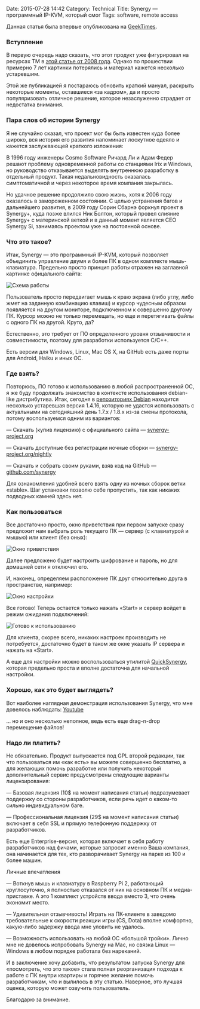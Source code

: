 Date: 2015-07-28 14:42
Category: Technical
Title: Synergy — программный IP-KVM, который смог
Tags: software, remote access

Данная статья была впервые опубликована на [GeekTimes](http://geektimes.ru/post/259424/).

### Вступление

В первую очередь надо сказать, что этот продукт уже фигурировал на ресурсах ТМ в [этой статье от 2008 года](http://geektimes.ru/post/44905/). Однако по прошествии примерно 7 лет картинки потерялись и материал кажется несколько устаревшим.

Этой же публикацией я постараюсь обновить краткий мануал, раскрыть некоторые моменты, оставшиеся «за кадром», да и просто популяризовать отличное решение, которое незаслуженно страдает от недостатка внимания.

### Пара слов об истории Synergy

Я не случайно сказал, что проект мог бы быть известен куда более широко, вся история его развития напоминает лоскутное одеяло и кажется заслужвающей краткого изложения:

В 1996 году инженеры Cosmo Software Ричард Ли и Адам Федер решают проблему одновременной работы со станциями Irix и Windows, но руководство отказывается выделять внутреннюю разработку в отдельный продукт. Такая недальновидность оказалась симптоматичной и через некоторое время компания закрылась.

Но удачное решение продолжило свою жизнь, хотя к 2006 году оказалось в замороженном состоянии. С целью устранения багов и дальнейшего развития, в 2009 году Сорин Сбарнэ форкнул проект в Synergy+, куда позже влился Ник Болтон, который провел слияние Synergy+ с материнской веткой и в данный момент является CEO Synergy Si, занимаясь проектом уже на постоянной основе.

### Что это такое?

Итак, Synergy — это программный IP-KVM, который позволяет объединить управление двумя и более ПК в одном комплекте мышь-клавиатура. Предельно просто принцип работы отражен на заглавной картинке офицального сайта:

![Схема работы]({filename}/media/synergy_main.png)

Пользователь просто передвигает мышь к краю экрана (либо углу, либо жмет на заданную комбинацию клавиш) и курсор чудесным образом появляется на другом мониторе, подключенном к совершенно другому ПК. Курсор можно не только перемещать, но еще и перетягивать файлы с одного ПК на другой. Круто, да?

Естественно, это требует от ПО определенного уровня отзывчивости и совместимости, поэтому для разработки используется C/C++.

Есть версии для Windows, Linux, Mac OS X, на GitHub есть даже порты для Android, Haiku и иных ОС.

### Где взять?

Повторюсь, ПО готово к использованию в любой распространенной ОС, я же буду продолжать знакомство в контексте использования debian-like дистрибутива. Итак, сегодня в [репозиториях Debian](https://packages.debian.org/stable/synergy) находится несколько устаревшая версия 1.4.16, которую не удастся использовать с актуальными на сегодняшний день 1.7.x / 1.8.x из-за смены протокола, потому воспользуемся одним из вариантов:

— Скачать (купив лицензию) с официального сайта — [synergy-project.org](http://synergy-project.org/)

— Скачать доступные без регистрации ночные сборки — [synergy-project.org/nightly](http://synergy-project.org/nightly)

— Скачать и собрать своим руками, взяв код на GitHub — [github.com/synergy](https://github.com/synergy/synergy)

Для ознакомления удобней всего взять одну из ночных сборок ветки «stable». Шаг установки позволю себе пропустить, так как никаких подводных камней здесь нет.

### Как пользоваться

Все достаточно просто, окно приветствия при первом запуске сразу предложит нам выбрать роль текущего ПК — сервер (с клавиатурой и мышью) или клиент (без оных):

![Окно приветствия]({filename}/media/synergy_welcome_screen.png)

Далее предложено будет настроить шифрование и пароль, но для домашней сети я отключил его.

И, наконец, определяем расположение ПК друг относительно друга в пространстве, например:

![Окно настройки]({filename}/media/synergy_setup_screen.png)

Все готово! Теперь остается только нажать «Start» и сервер войдет в режим ожидания подключений:

![Готово к использованию]({filename}/media/synergy_ready_screen.png)

Для клиента, скорее всего, никаких настроек производить не потребуется, достаточно будет в таком же окне указать IP сервера и нажать на «Start».

А еще для настройки можно воспользоваться утилитой [QuickSynergy](https://en.wikipedia.org/wiki/QuickSynergy), которая предельно проста и вполне достаточна для начальной настройки.

### Хорошо, как это будет выглядеть?

Вот наиболее наглядная демонстрация использования Synergy, что мне довелось наблюдать: [Youtube](http://www.youtube.com/watch?v=4wkJx9Ozfu8)

… но и оно несколько неполное, ведь есть еще drag-n-drop перемещение файлов!

### Надо ли платить?

Не обязательно. Продукт выпускается под GPL второй редакции, так что пользоваться им «как есть» вы можете совершенно бесплатно, а для желающих помочь разработке или получить некоторый дополнительный сервис предусмотрены следующие варианты лицензирования:

— Базовая лицензия (10$ на момент написания статьи) подразумевает поддержку со стороны разработчиков, если речь идет о каком-то сильно индивидуальном баге.

— Профессиональная лицензия (29$ на момент написания статьи) включает в себя SSL и прямую телефонную поддержку от разработчиков.

Есть еще Enterprise-версия, которая включает в себя работу разработчиков над фичами, которые запросит именно Ваша компания, она начинается для тех, кто разворачивает Synergy на парке из 100 и более машин.

Личные впечатления

— Воткнув мышь и клавиатуру в Raspberry Pi 2, работающий круглосуточно, я полностью отказался от них на основном ПК и медиа-приставке. А это 1 комплект устройств ввода вместо 3, что очень экономит место.

— Удивительная отзывчивость! Играть на ПК-клиенте в заведомо требовательные к скорости реакции игры (CS, Dota) вполне комфортно, какую-либо задержку ввода мне уловить не удалось.

— Возможность использовать на любой ОС «большой тройки». Лично мне не довелось испробовать Synergy на Mac, но связка Linux — Windows в любом порядке работала без нареканий.

И в заключение хочу добавить, что результатом запуска Synergy для «посмотреть, что это такое» стала полная реорганизация подхода к работе с ПК внутри квартиры и горячее желание помочь разработчикам, что и вылилось в эту статью. Наверное, это лучшая оценка, которую может озвучить пользователь.

Благодарю за внимание.

